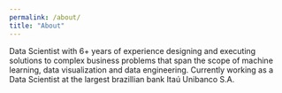 ```yaml
---
permalink: /about/
title: "About"
---
```


Data Scientist with 6+ years of experience designing and executing solutions to complex business problems that span the scope of machine learning, data visualization and data engineering. Currently working as a Data Scientist at the largest brazillian bank Itaú Unibanco S.A.

